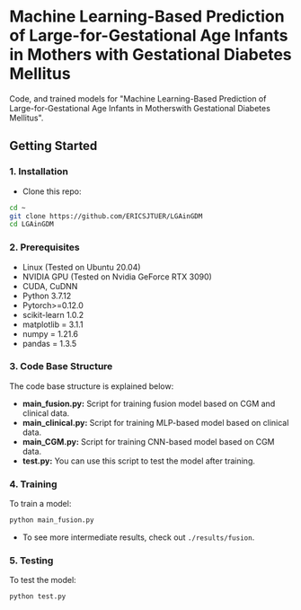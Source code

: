 # Machine Learning-Based Prediction of Large-for-Gestational Age Infants in Mothers with Gestational Diabetes Mellitus

Code, and trained models for "Machine Learning-Based Prediction of Large-for-Gestational Age Infants in Motherswith Gestational Diabetes Mellitus".

## Getting Started

### 1. Installation

- Clone this repo:

```bash
cd ~
git clone https://github.com/ERICSJTUER/LGAinGDM
cd LGAinGDM
```

### 2. Prerequisites

- Linux (Tested on Ubuntu 20.04)
- NVIDIA GPU (Tested on Nvidia GeForce RTX 3090)
- CUDA, CuDNN
- Python 3.7.12
- Pytorch>=0.12.0
- scikit-learn 1.0.2
- matplotlib = 3.1.1 
- numpy = 1.21.6
- pandas = 1.3.5

### 3. Code Base Structure

The code base structure is explained below:
- **main_fusion.py:** Script for training fusion model based on CGM and clinical data. 
- **main_clinical.py:** Script for training MLP-based model based on clinical data. 
- **main_CGM.py:** Script for training CNN-based model based on CGM  data. 
- **test.py:** You can use this script to test the model after training.

### 4. Training

 To train a model:

```bash
python main_fusion.py
```
- To see more intermediate results, check out  `./results/fusion`.

### 5. Testing

To test the model:

```bash
python test.py 
```


